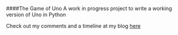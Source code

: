 ####The Game of Uno
A work in progress project to write a working version of Uno in Python

Check out my comments and a timeline at my blog [here](blog.richdillon.me)